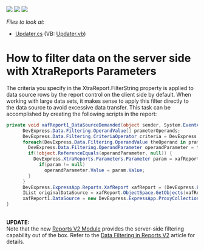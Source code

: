 <!-- default badges list -->
![](https://img.shields.io/endpoint?url=https://codecentral.devexpress.com/api/v1/VersionRange/128590465/13.1.4%2B)
[![](https://img.shields.io/badge/Open_in_DevExpress_Support_Center-FF7200?style=flat-square&logo=DevExpress&logoColor=white)](https://supportcenter.devexpress.com/ticket/details/E3965)
[![](https://img.shields.io/badge/📖_How_to_use_DevExpress_Examples-e9f6fc?style=flat-square)](https://docs.devexpress.com/GeneralInformation/403183)
<!-- default badges end -->
<!-- default file list -->
*Files to look at*:

* [Updater.cs](./CS/FilterReportSolution.Module/DatabaseUpdate/Updater.cs) (VB: [Updater.vb](./VB/FilterReportSolution.Module/DatabaseUpdate/Updater.vb))
<!-- default file list end -->
# How to filter data on the server side with XtraReports Parameters


<p>The criteria you specify in the XtraReport.FilterString property is applied to data source rows by the report control on the client side by default. When working with large data sets, it makes sense to apply this filter directly to the data source to avoid excessive data transfer. This task can be accomplished by creating the following scripts in the report:</p>


```cs
private void xafReport1_DataSourceDemanded(object sender, System.EventArgs e) {
      DevExpress.Data.Filtering.OperandValue[] prameterOperands;
      DevExpress.Data.Filtering.CriteriaOperator criteria = DevExpress.Data.Filtering.CriteriaOperator.Parse(xafReport1.FilterString, out prameterOperands);
      foreach(DevExpress.Data.Filtering.OperandValue theOperand in prameterOperands) {
        DevExpress.Data.Filtering.OperandParameter operandParameter = theOperand as DevExpress.Data.Filtering.OperandParameter;
        if(!object.ReferenceEquals(operandParameter, null)) {
          DevExpress.XtraReports.Parameters.Parameter param = xafReport1.Parameters[operandParameter.ParameterName];
            if(param != null)
              operandParameter.Value = param.Value;
        }
      }
      DevExpress.ExpressApp.Reports.XafReport xafReport = (DevExpress.ExpressApp.Reports.XafReport)xafReport1;
      IList originalDataSource = xafReport.ObjectSpace.GetObjects(xafReport.DataType, criteria);
      xafReport1.DataSource = new DevExpress.ExpressApp.ProxyCollection(xafReport.ObjectSpace, DevExpress.ExpressApp.XafTypesInfo.Instance.FindTypeInfo(xafReport.DataType), originalDataSource);
}

```


<p> <br><strong>UPDATE:</strong><br>Note that the new <a href="https://documentation.devexpress.com/eXpressAppFramework/CustomDocument113592.aspx">Reports V2 Module</a> provides the server-side filtering capability out of the box. Refer to the <a href="https://documentation.devexpress.com/eXpressAppFramework/CustomDocument113594.aspx">Data Filtering in Reports V2</a> article for details.<br><br></p>

<br/>



